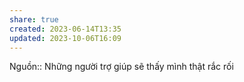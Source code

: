 ```yaml
---
share: true
created: 2023-06-14T13:35
updated: 2023-10-06T16:09
---
```


Nguồn::
Những người trợ giúp sẽ thấy mình thật rắc rối 

